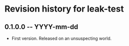 # Revision history for leak-test

## 0.1.0.0 -- YYYY-mm-dd

* First version. Released on an unsuspecting world.
